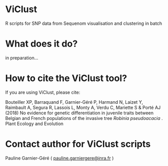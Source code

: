 # ViClust
R scripts for SNP data from Sequenom visualisation and clustering in batch

# What does it do?
in preparation...

# How to cite the ViClust tool?

If you are using ViClust, please cite:

Bouteiller XP, Barraquand F, Garnier-Géré P, Harmand N, Laizet Y, Raimbault A, Segura R, Lassois L,
Monty A, Verdu C, Mariette S & Porté AJ (2018) No evidence for genetic differentiation in juvenile traits between Belgian
and French populations of the invasive tree <i>Robinia pseudoacacia </i>. Plant Ecology and Evolution 

# Contact author for ViClust scripts
Pauline Garnier-Géré ( pauline.garniergere@inra.fr )
